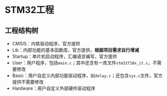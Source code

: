 # STM32工程

## 工程结构树
- CMSIS：内核驱动程序，官方提供
- Lib：内部功能的基本函数库，官方提供，**根据项目需求自行增减**
- Startup：单片机启动程序，汇编语言编写，官方提供
- User：用户程序，包括`main.c`；其中还含有一库文件`stm32f10x_it.c`，不需要修改
- Basic：用户自定义内部功能驱动程序，如`delay.c`；还包含`sys.c`文件，官方提供不需要修改
- Hardware：用户自定义外部硬件驱动程序